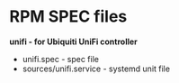 RPM SPEC files
====

__unifi - for Ubiquiti UniFi controller__
- unifi.spec - spec file
- sources/unifi.service - systemd unit file
